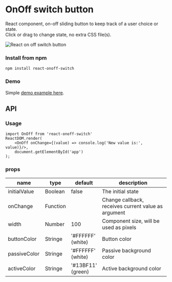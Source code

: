 
# OnOff switch button

React component, on-off sliding button to keep track of a user choice or state.  
Click or drag to change state, no extra CSS file(s).

![React on off switch button](https://snag.gy/j1rx9d.jpg)

### Install from npm

	npm install react-onoff-switch

### Demo

Simple [demo example here](https://rawgit.com/SergioCrisostomo/react-onoff-switch/master/demo/demo.html).


## API

### Usage

	import OnOff from 'react-onoff-switch'
	ReactDOM.render(
		<OnOff onChange={(value) => console.log('New value is:', value)}/>,
		document.getElementById('app')
	);

### props

<table class="table table-bordered table-striped">
    <thead>
        <tr>
            <th style="width: 100px;">name</th>
            <th style="width: 50px;">type</th>
            <th style="width: 50px;">default</th>
            <th>description</th>
        </tr>
    </thead>
    <tbody>
        <tr>
            <td>initialValue</td>
            <td>Boolean</td>
            <td>false</td>
            <td>The initial state</td>
        </tr>
        <tr>
            <td>onChange</td>
            <td>Function</td>
            <td></td>
            <td>Change callback, receives current value as argument</td>
        </tr>
        <tr>
            <td>width</td>
            <td>Number</td>
            <td>100</td>
            <td>Component size, will be used as pixels</td>
        </tr>
        <tr>
            <td>buttonColor</td>
            <td>Stringe</td>
            <td>'#FFFFFF' (white)</td>
            <td>Button color</td>
        </tr>
        <tr>
            <td>passiveColor</td>
            <td>Stringe</td>
            <td>'#FFFFFF' (white)</td>
            <td>Passive background color</td>
        </tr>
        <tr>
            <td>activeColor</td>
            <td>Stringe</td>
            <td>'#13BF11' (green)</td>
            <td>Active background color</td>
        </tr>
    </tbody>
</table>

